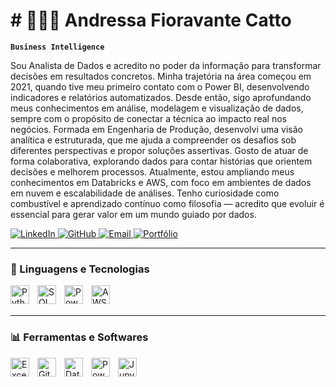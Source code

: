 # # 👩🏻‍💻 Andressa Fioravante Catto

**`Business Intelligence`**

Sou Analista de Dados e acredito no poder da informação para transformar decisões em resultados concretos. Minha trajetória na área começou em 2021, quando tive meu primeiro contato com o Power BI, desenvolvendo indicadores e relatórios automatizados. Desde então, sigo aprofundando meus conhecimentos em análise, modelagem e visualização de dados, sempre com o propósito de conectar a técnica ao impacto real nos negócios.
Formada em Engenharia de Produção, desenvolvi uma visão analítica e estruturada, que me ajuda a compreender os desafios sob diferentes perspectivas e propor soluções assertivas. Gosto de atuar de forma colaborativa, explorando dados para contar histórias que orientem decisões e melhorem processos.
Atualmente, estou ampliando meus conhecimentos em Databricks e AWS, com foco em ambientes de dados em nuvem e escalabilidade de análises. Tenho curiosidade como combustível e aprendizado contínuo como filosofia — acredito que evoluir é essencial para gerar valor em um mundo guiado por dados.

<p align="left">
    <a href="https://www.linkedin.com/in/andressa-catto-48aab6189/">
        <img 
            alt="LinkedIn" 
            title="Conecte comigo no LinkedIn" 
            src="https://img.shields.io/badge/LinkedIn-0077B5?style=for-the-badge&logo=linkedin&logoColor=white"
        />
    </a>
    <a href="https://github.com/andressafcatto">
        <img 
            alt="GitHub" 
            title="Siga meu perfil no GitHub" 
            src="https://custom-icon-badges.demolab.com/github/followers/andressafcatto?color=236ad3&labelColor=1155ba&style=for-the-badge&logo=github&label=Seguidores&logoColor=white"
        />
    </a>
    <a href="mailto:andressafcatto@gmail.com">
        <img
            alt="Email"
            title="Entre em contato por e-mail"
            src="https://img.shields.io/badge/Email-D14836?style=for-the-badge&logo=gmail&logoColor=white"
        />
    </a>
    <a href="https://seuportfolio.com">
        <img
            alt="Portfólio"
            title="Veja meus projetos"
            src="https://img.shields.io/badge/Portfólio-6f42c1?style=for-the-badge&logo=about-dot-me&logoColor=white"
        />
    </a>
</p>

---

### 🤖 Linguagens e Tecnologias

<img 
    align="left" 
    alt="Python" 
    title="Python"
    width="30px" 
    style="padding-right: 10px;" 
    src="https://cdn.jsdelivr.net/gh/devicons/devicon@latest/icons/python/python-original.svg" 
/>
<img 
    align="left" 
    alt="SQL"
    title="SQL"
    width="30px"
    style="padding-right: 10px;"
    src="https://cdn.jsdelivr.net/gh/devicons/devicon@latest/icons/mysql/mysql-original.svg"
/>
<img 
    align="left" 
    alt="Power BI"
    title="Power BI"
    width="30px"
    style="padding-right: 10px;"
    src="https://cdn.jsdelivr.net/gh/devicons/devicon@latest/icons/powerbi/powerbi-original.svg"
/>
<img 
    align="left" 
    alt="AWS"
    title="AWS"
    width="30px"
    style="padding-right: 10px;"
    src="https://cdn.jsdelivr.net/gh/devicons/devicon@latest/icons/amazonwebservices/amazonwebservices-original.svg"
/>

<br/><br/>

---

### 📊 Ferramentas e Softwares

<img 
    align="left" 
    alt="Excel" 
    title="Excel" 
    width="30px" 
    style="padding-right: 10px;" 
    src="https://cdn.jsdelivr.net/gh/devicons/devicon@latest/icons/excel/excel-original.svg" 
/>
<img 
    align="left" 
    alt="Git" 
    title="Git" 
    width="30px" 
    style="padding-right: 10px;" 
    src="https://cdn.jsdelivr.net/gh/devicons/devicon@latest/icons/git/git-original.svg" 
/>
<img 
    align="left" 
    alt="Databricks" 
    title="Databricks" 
    width="30px" 
    style="padding-right: 10px;" 
    src="https://cdn.jsdelivr.net/gh/devicons/devicon@latest/icons/databricks/databricks-original.svg" 
/>
<img 
    align="left" 
    alt="PowerPoint" 
    title="PowerPoint" 
    width="30px" 
    style="padding-right: 10px;" 
    src="https://cdn.jsdelivr.net/gh/devicons/devicon@latest/icons/powerpoint/powerpoint-original.svg" 
/>
<img 
    align="left" 
    alt="Jupyter" 
    title="Jupyter Notebook" 
    width="30px" 
    style="padding-right: 10px;" 
    src="https://cdn.jsdelivr.net/gh/devicons/devicon@latest/icons/jupyter/jupyter-original.svg" 
/>

<br/><br/>
